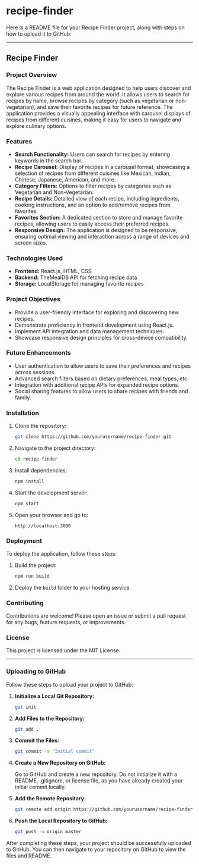 # recipe-finder
Here is a README file for your Recipe Finder project, along with steps on how to upload it to GitHub:

---

## Recipe Finder

### Project Overview
The Recipe Finder is a web application designed to help users discover and explore various recipes from around the world. It allows users to search for recipes by name, browse recipes by category (such as vegetarian or non-vegetarian), and save their favorite recipes for future reference. The application provides a visually appealing interface with carousel displays of recipes from different cuisines, making it easy for users to navigate and explore culinary options.

### Features
- **Search Functionality:** Users can search for recipes by entering keywords in the search bar.
- **Recipe Carousel:** Display of recipes in a carousel format, showcasing a selection of recipes from different cuisines like Mexican, Indian, Chinese, Japanese, American, and more.
- **Category Filters:** Options to filter recipes by categories such as Vegetarian and Non-Vegetarian.
- **Recipe Details:** Detailed view of each recipe, including ingredients, cooking instructions, and an option to add/remove recipes from favorites.
- **Favorites Section:** A dedicated section to store and manage favorite recipes, allowing users to easily access their preferred recipes.
- **Responsive Design:** The application is designed to be responsive, ensuring optimal viewing and interaction across a range of devices and screen sizes.

### Technologies Used
- **Frontend:** React.js, HTML, CSS
- **Backend:** TheMealDB API for fetching recipe data
- **Storage:** LocalStorage for managing favorite recipes

### Project Objectives
- Provide a user-friendly interface for exploring and discovering new recipes.
- Demonstrate proficiency in frontend development using React.js.
- Implement API integration and data management techniques.
- Showcase responsive design principles for cross-device compatibility.

### Future Enhancements
- User authentication to allow users to save their preferences and recipes across sessions.
- Advanced search filters based on dietary preferences, meal types, etc.
- Integration with additional recipe APIs for expanded recipe options.
- Social sharing features to allow users to share recipes with friends and family.

### Installation

1. Clone the repository:
   ```sh
   git clone https://github.com/yourusername/recipe-finder.git
   ```

2. Navigate to the project directory:
   ```sh
   cd recipe-finder
   ```

3. Install dependencies:
   ```sh
   npm install
   ```

4. Start the development server:
   ```sh
   npm start
   ```

5. Open your browser and go to:
   ```
   http://localhost:3000
   ```

### Deployment

To deploy the application, follow these steps:

1. Build the project:
   ```sh
   npm run build
   ```

2. Deploy the `build` folder to your hosting service.

### Contributing

Contributions are welcome! Please open an issue or submit a pull request for any bugs, feature requests, or improvements.

### License

This project is licensed under the MIT License.

---

### Uploading to GitHub

Follow these steps to upload your project to GitHub:

1. **Initialize a Local Git Repository:**

   ```sh
   git init
   ```

2. **Add Files to the Repository:**

   ```sh
   git add .
   ```

3. **Commit the Files:**

   ```sh
   git commit -m "Initial commit"
   ```

4. **Create a New Repository on GitHub:**

   Go to GitHub and create a new repository. Do not initialize it with a README, .gitignore, or license file, as you have already created your initial commit locally.

5. **Add the Remote Repository:**

   ```sh
   git remote add origin https://github.com/yourusername/recipe-finder.git
   ```

6. **Push the Local Repository to GitHub:**

   ```sh
   git push -u origin master
   ```

After completing these steps, your project should be successfully uploaded to GitHub. You can then navigate to your repository on GitHub to view the files and README.
